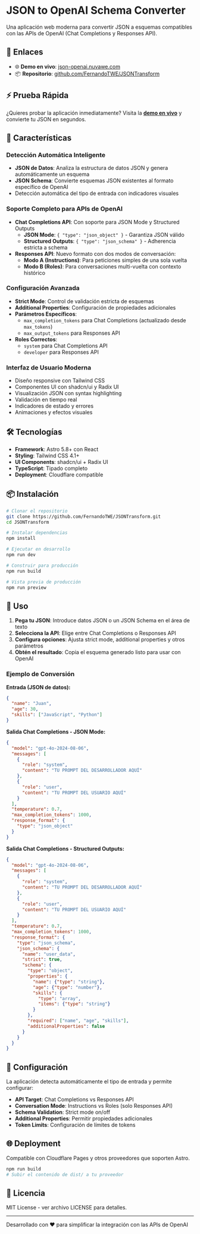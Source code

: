 # JSON to OpenAI Schema Converter

Una aplicación web moderna para convertir JSON a esquemas compatibles con las APIs de OpenAI (Chat Completions y Responses API).

## 🔗 Enlaces

- 🌐 **Demo en vivo**: [json-openai.nuvawe.com](https://json-openai.nuvawe.com)
- 📦 **Repositorio**: [github.com/FernandoTWE/JSONTransform](https://github.com/FernandoTWE/JSONTransform.git)

## ⚡ Prueba Rápida

¿Quieres probar la aplicación inmediatamente? Visita la **[demo en vivo](https://json-openai.nuvaweb.com)** y convierte tu JSON en segundos.

## 🚀 Características

### Detección Automática Inteligente
- **JSON de Datos**: Analiza la estructura de datos JSON y genera automáticamente un esquema
- **JSON Schema**: Convierte esquemas JSON existentes al formato específico de OpenAI
- Detección automática del tipo de entrada con indicadores visuales

### Soporte Completo para APIs de OpenAI
- **Chat Completions API**: Con soporte para JSON Mode y Structured Outputs
  - **JSON Mode**: `{ "type": "json_object" }` - Garantiza JSON válido
  - **Structured Outputs**: `{ "type": "json_schema" }` - Adherencia estricta a schema
- **Responses API**: Nuevo formato con dos modos de conversación:
  - **Modo A (Instructions)**: Para peticiones simples de una sola vuelta
  - **Modo B (Roles)**: Para conversaciones multi-vuelta con contexto histórico

### Configuración Avanzada
- **Strict Mode**: Control de validación estricta de esquemas
- **Additional Properties**: Configuración de propiedades adicionales
- **Parámetros Específicos**: 
  - `max_completion_tokens` para Chat Completions (actualizado desde `max_tokens`)
  - `max_output_tokens` para Responses API
- **Roles Correctos**: 
  - `system` para Chat Completions API
  - `developer` para Responses API

### Interfaz de Usuario Moderna
- Diseño responsive con Tailwind CSS
- Componentes UI con shadcn/ui y Radix UI
- Visualización JSON con syntax highlighting
- Validación en tiempo real
- Indicadores de estado y errores
- Animaciones y efectos visuales

## 🛠️ Tecnologías

- **Framework**: Astro 5.8+ con React
- **Styling**: Tailwind CSS 4.1+
- **UI Components**: shadcn/ui + Radix UI
- **TypeScript**: Tipado completo
- **Deployment**: Cloudflare compatible

## 📦 Instalación

```bash
# Clonar el repositorio
git clone https://github.com/FernandoTWE/JSONTransform.git
cd JSONTransform

# Instalar dependencias
npm install

# Ejecutar en desarrollo
npm run dev

# Construir para producción
npm run build

# Vista previa de producción
npm run preview
```

## 🎯 Uso

1. **Pega tu JSON**: Introduce datos JSON o un JSON Schema en el área de texto
2. **Selecciona la API**: Elige entre Chat Completions o Responses API
3. **Configura opciones**: Ajusta strict mode, additional properties y otros parámetros
4. **Obtén el resultado**: Copia el esquema generado listo para usar con OpenAI

### Ejemplo de Conversión

**Entrada (JSON de datos):**
```json
{
  "name": "Juan",
  "age": 30,
  "skills": ["JavaScript", "Python"]
}
```

**Salida Chat Completions - JSON Mode:**
```json
{
  "model": "gpt-4o-2024-08-06",
  "messages": [
    {
      "role": "system",
      "content": "TU PROMPT DEL DESARROLLADOR AQUÍ"
    },
    {
      "role": "user",
      "content": "TU PROMPT DEL USUARIO AQUÍ"
    }
  ],
  "temperature": 0.7,
  "max_completion_tokens": 1000,
  "response_format": {
    "type": "json_object"
  }
}
```

**Salida Chat Completions - Structured Outputs:**
```json
{
  "model": "gpt-4o-2024-08-06",
  "messages": [
    {
      "role": "system",
      "content": "TU PROMPT DEL DESARROLLADOR AQUÍ"
    },
    {
      "role": "user",
      "content": "TU PROMPT DEL USUARIO AQUÍ"
    }
  ],
  "temperature": 0.7,
  "max_completion_tokens": 1000,
  "response_format": {
    "type": "json_schema",
    "json_schema": {
      "name": "user_data",
      "strict": true,
      "schema": {
        "type": "object",
        "properties": {
          "name": {"type": "string"},
          "age": {"type": "number"},
          "skills": {
            "type": "array",
            "items": {"type": "string"}
          }
        },
        "required": ["name", "age", "skills"],
        "additionalProperties": false
      }
    }
  }
}
```

## 🔧 Configuración

La aplicación detecta automáticamente el tipo de entrada y permite configurar:

- **API Target**: Chat Completions vs Responses API
- **Conversation Mode**: Instructions vs Roles (solo Responses API)
- **Schema Validation**: Strict mode on/off
- **Additional Properties**: Permitir propiedades adicionales
- **Token Limits**: Configuración de límites de tokens

## 🌐 Deployment

Compatible con Cloudflare Pages y otros proveedores que soporten Astro.

```bash
npm run build
# Subir el contenido de dist/ a tu proveedor
```

## 📝 Licencia

MIT License - ver archivo LICENSE para detalles.

---

Desarrollado con ❤️ para simplificar la integración con las APIs de OpenAI
